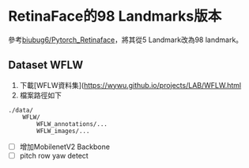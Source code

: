 # RetinaFace的98 Landmarks版本
參考[biubug6/Pytorch_Retinaface](https://github.com/biubug6/Pytorch_Retinaface.git)，將其從5 Landmark改為98 landmark。
## Dataset WFLW
1. 下載[WFLW資料集](https://wywu.github.io/projects/LAB/WFLW.html
2. 檔案路徑如下
```
./data/
    WFLW/
        WFLW_annotations/...
        WFLW_images/...
```

- [ ] 增加MobilenetV2 Backbone
- [ ] pitch row yaw detect 
